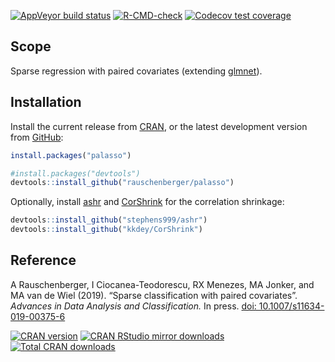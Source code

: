 
<!--
[![Travis-CI Build
Status](https://travis-ci.org/rauschenberger/palasso.svg)](https://travis-ci.org/rauschenberger/palasso)
-->

[![AppVeyor build status](https://ci.appveyor.com/api/projects/status/github/rauschenberger/palasso?svg=true)](https://ci.appveyor.com/project/rauschenberger/palasso)
[![R-CMD-check](https://github.com/rauschenberger/palasso/actions/workflows/R-CMD-check.yaml/badge.svg)](https://github.com/rauschenberger/palasso/actions/workflows/R-CMD-check.yaml)
[![Codecov test coverage](https://codecov.io/gh/rauschenberger/palasso/graph/badge.svg)](https://app.codecov.io/gh/rauschenberger/palasso)

## Scope

Sparse regression with paired covariates (extending
[glmnet](https://CRAN.R-project.org/package=glmnet)).

## Installation

Install the current release from
[CRAN](https://CRAN.R-project.org/package=palasso), or the latest
development version from
[GitHub](https://github.com/rauschenberger/palasso):

``` r
install.packages("palasso")
```

``` r
#install.packages("devtools")
devtools::install_github("rauschenberger/palasso")
```

Optionally, install [ashr](https://github.com/stephens999/ashr) and
[CorShrink](https://github.com/kkdey/CorShrink) for the correlation
shrinkage:

``` r
devtools::install_github("stephens999/ashr")
devtools::install_github("kkdey/CorShrink")
```

## Reference

A Rauschenberger, I Ciocanea-Teodorescu, RX Menezes, MA Jonker, and MA
van de Wiel (2019). “Sparse classification with paired covariates”.
*Advances in Data Analysis and Classification.* In press.
[doi: 10.1007/s11634-019-00375-6](https://doi.org/10.1007/s11634-019-00375-6)

[![CRAN
version](https://www.r-pkg.org/badges/version/palasso)](https://CRAN.R-project.org/package=palasso)
[![CRAN RStudio mirror
downloads](https://cranlogs.r-pkg.org/badges/palasso)](https://CRAN.R-project.org/package=palasso)
[![Total CRAN
downloads](https://cranlogs.r-pkg.org/badges/grand-total/palasso)](https://CRAN.R-project.org/package=palasso)
